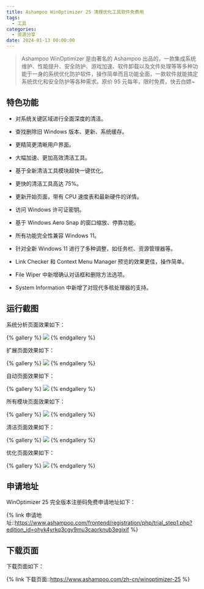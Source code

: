 ```yaml
---
title: Ashampoo WinOptimizer 25 清理优化工具软件免费用
tags:
  - 工具
categories:
  - 资源分享
date: 2024-01-13 00:00:00
---
```


> Ashampoo WinOptimizer 是由著名的 Ashampoo 出品的，一款集成系统维护、性能提升、安全防护、游戏加速、软件卸载以及文件处理等等多种功能于一身的系统优化防护软件，操作简单而且功能全面，一款软件就能搞定系统优化和安全防护等各种需求。原价 95 元每年，限时免费，快去白嫖~

<!-- more -->

## 特色功能

* 对系统关键区域进行全面深度的清洁。

* 查找删除旧 Windows 版本、更新、系统缓存。

* 更精简更清晰用户界面。

* 大幅加速、更加高效清洁工具。

* 基于全新清洁工具模块超快一键优化。

* 更快的清洁工具高达 75%。

* 更新开始页面，带有 CPU 速度表和最新硬件的详情。

* 访问 Windows 许可证密钥。

* 基于 Windows Aero Snap 的窗口缩放、停靠功能。

* 所有功能完全性兼容 Windows 11。

* 针对全新 Windows 11 进行了多种调整，如任务栏、资源管理器等。

* Link Checker 和 Context Menu Manager 预览的效果更佳，操作简单。

* File Wiper 中新增确认对话框和删除方法选项。

* System Information 中新增了对现代多核处理器的支持。

## 运行截图

系统分析页面效果如下：

{% gallery %}
![](https://cdn.dusays.com/2024/01/666-1.jpg)
{% endgallery %}

扩展页面效果如下：

{% gallery %}
![](https://cdn.dusays.com/2024/01/666-2.jpg)
{% endgallery %}

自动页面效果如下：

{% gallery %}
![](https://cdn.dusays.com/2024/01/666-3.jpg)
{% endgallery %}

所有模块页面效果如下：

{% gallery %}
![](https://cdn.dusays.com/2024/01/666-4.jpg)
{% endgallery %}

清洁页面效果如下：

{% gallery %}
![](https://cdn.dusays.com/2024/01/666-5.jpg)
{% endgallery %}

优化页面效果如下：

{% gallery %}
![](https://cdn.dusays.com/2024/01/666-6.jpg)
{% endgallery %}

## 申请地址

WinOptimizer 25 完全版本注册码免费申请地址如下：

{% link 申请地址::https://www.ashampoo.com/frontend/registration/php/trial_step1.php?edition_id=ohyk4yrkq3cgy9mu3caorknub3egixif %}

## 下载页面

下载页面如下：

{% link 下载页面::https://www.ashampoo.com/zh-cn/winoptimizer-25 %}